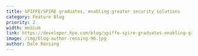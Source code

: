 ```yaml
---
title: SPIFFE/SPIRE graduates, enabling greater security solutions
category: Feature Blog
priority: 2
width: medium
link: https://developer.hpe.com/blog/spiffe-spire-graduates-enabling-greater-security-solutions/
image: /img/blog-author-rensing-96.jpg
author: Dale Rensing
---
```

 ﻿
